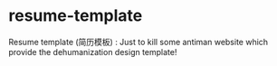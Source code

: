 # resume-template
Resume template (简历模板) : Just to kill some antiman website which provide the dehumanization design template!
